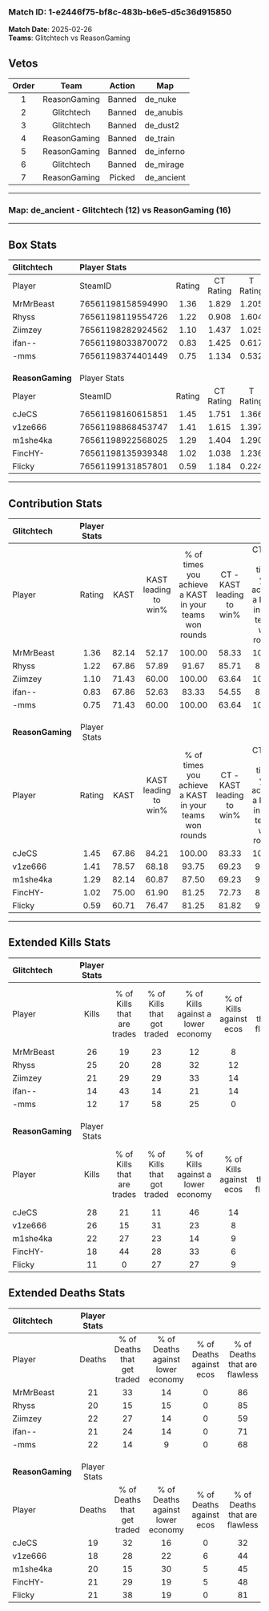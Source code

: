### Match ID: 1-e2446f75-bf8c-483b-b6e5-d5c36d915850  
**Match Date**: 2025-02-26  
**Teams**: Glitchtech vs ReasonGaming  

## Vetos  

| Order | Team | Action | Map |
| :---: | :--: | :----: | --- |
| 1 | ReasonGaming | Banned | de_nuke |
| 2 | Glitchtech | Banned | de_anubis |
| 3 | Glitchtech | Banned | de_dust2 |
| 4 | ReasonGaming | Banned | de_train |
| 5 | ReasonGaming | Banned | de_inferno |
| 6 | Glitchtech | Banned | de_mirage |
| 7 | ReasonGaming | Picked | de_ancient |

---  

### **Map**: de_ancient - Glitchtech (12) vs ReasonGaming (16)  
---  

## Box Stats  

| **Glitchtech**   | Player Stats      |        |           |          |       |       |       |         |        |      |     |
| :- | :- | :-: | :-: | :-: | :-: | :-: | :-: | :-: | :-: | :-: | :-: |
| Player           | SteamID           | Rating | CT Rating | T Rating | KAST  |  ADR  | Kills | Assists | Deaths | K/D  | HS% |
| MrMrBeast        | 76561198158594990 |  1.36  |   1.829   |  1.205   | 82.14 | 89.6  |  26   |    3    |   21   | 1.24 | 42  |
| Rhyss            | 76561198119554726 |  1.22  |   0.908   |  1.604   | 67.86 | 82.6  |  25   |    2    |   20   | 1.25 | 44  |
| Ziimzey          | 76561198282924562 |  1.10  |   1.437   |  1.025   | 71.43 | 80.0  |  21   |    8    |   22   | 0.95 | 57  |
| ifan--           | 76561198033870072 |  0.83  |   1.425   |  0.617   | 67.86 | 68.1  |  14   |    5    |   21   | 0.67 | 85  |
| -mms             | 76561198374401449 |  0.75  |   1.134   |  0.532   | 71.43 | 60.1  |  12   |    7    |   22   | 0.55 | 25  |
|                  |                   |        |           |          |       |       |       |         |        |      |     |
|                  |                   |        |           |          |       |       |       |         |        |      |     |
|                  |                   |        |           |          |       |       |       |         |        |      |     |
| **ReasonGaming** | Player Stats      |        |           |          |       |       |       |         |        |      |     |
| Player           | SteamID           | Rating | CT Rating | T Rating | KAST  |  ADR  | Kills | Assists | Deaths | K/D  | HS% |
| cJeCS            | 76561198160615851 |  1.45  |   1.751   |  1.366   | 67.86 | 113.0 |  28   |    8    |   19   | 1.47 | 35  |
| v1ze666          | 76561198868453747 |  1.41  |   1.615   |  1.397   | 78.57 | 92.4  |  26   |    6    |   18   | 1.44 | 69  |
| m1she4ka         | 76561198922568025 |  1.29  |   1.404   |  1.290   | 82.14 | 92.2  |  22   |   11    |   20   | 1.10 | 27  |
| FincHY-          | 76561198135939348 |  1.02  |   1.038   |  1.236   | 75.00 | 72.6  |  18   |    5    |   21   | 0.86 | 61  |
| Flicky           | 76561199131857801 |  0.59  |   1.184   |  0.224   | 60.71 | 38.5  |  11   |    5    |   21   | 0.52 |  9  |
---  

## Contribution Stats  

| **Glitchtech**   | Player Stats |       |                      |                                                        |                           |                                                             |                          |                                                            |
| :- | :-: | :-: | :-: | :-: | :-: | :-: | :-: | :-: |
| Player           |    Rating    | KAST  | KAST leading to win% | % of times you achieve a KAST in your teams won rounds | CT - KAST leading to win% | CT - % of times you achieve a KAST in your teams won rounds | T - KAST leading to win% | T - % of times you achieve a KAST in your teams won rounds |
| MrMrBeast        |     1.36     | 82.14 |        52.17         |                         100.00                         |           58.33           |                           100.00                            |          45.45           |                           100.00                           |
| Rhyss            |     1.22     | 67.86 |        57.89         |                         91.67                          |           85.71           |                            85.71                            |          41.67           |                           100.00                           |
| Ziimzey          |     1.10     | 71.43 |        60.00         |                         100.00                         |           63.64           |                           100.00                            |          55.56           |                           100.00                           |
| ifan--           |     0.83     | 67.86 |        52.63         |                         83.33                          |           54.55           |                            85.71                            |          50.00           |                           80.00                            |
| -mms             |     0.75     | 71.43 |        60.00         |                         100.00                         |           63.64           |                           100.00                            |          55.56           |                           100.00                           |
|                  |              |       |                      |                                                        |                           |                                                             |                          |                                                            |
|                  |              |       |                      |                                                        |                           |                                                             |                          |                                                            |
|                  |              |       |                      |                                                        |                           |                                                             |                          |                                                            |
| **ReasonGaming** | Player Stats |       |                      |                                                        |                           |                                                             |                          |                                                            |
| Player           |    Rating    | KAST  | KAST leading to win% | % of times you achieve a KAST in your teams won rounds | CT - KAST leading to win% | CT - % of times you achieve a KAST in your teams won rounds | T - KAST leading to win% | T - % of times you achieve a KAST in your teams won rounds |
| cJeCS            |     1.45     | 67.86 |        84.21         |                         100.00                         |           83.33           |                           100.00                            |          85.71           |                           100.00                           |
| v1ze666          |     1.41     | 78.57 |        68.18         |                         93.75                          |           69.23           |                            90.00                            |          66.67           |                           100.00                           |
| m1she4ka         |     1.29     | 82.14 |        60.87         |                         87.50                          |           69.23           |                            90.00                            |          50.00           |                           83.33                            |
| FincHY-          |     1.02     | 75.00 |        61.90         |                         81.25                          |           72.73           |                            80.00                            |          50.00           |                           83.33                            |
| Flicky           |     0.59     | 60.71 |        76.47         |                         81.25                          |           81.82           |                            90.00                            |          66.67           |                           66.67                            |
---  

## Extended Kills Stats  

| **Glitchtech**   | Player Stats |                            |                            |                                    |                         |                              |                                 |                                       |                    |           |
| :- | :-: | :-: | :-: | :-: | :-: | :-: | :-: | :-: | :-: | :-: |
| Player           |    Kills     | % of Kills that are trades | % of Kills that got traded | % of Kills against a lower economy | % of Kills against ecos | % of Kills that are flawless | % of Kills that are close duels | % of Kills that are assisted by flash | Pistol Round Kills | AWP Kills |
| MrMrBeast        |      26      |             19             |             23             |                 12                 |            8            |              50              |                8                |                   0                   |         1          |    11     |
| Rhyss            |      25      |             20             |             28             |                 32                 |           12            |              52              |                4                |                   8                   |         4          |     0     |
| Ziimzey          |      21      |             29             |             29             |                 33                 |           14            |              57              |                0                |                   0                   |         3          |     0     |
| ifan--           |      14      |             43             |             14             |                 21                 |           14            |              64              |                0                |                   0                   |         2          |     0     |
| -mms             |      12      |             17             |             58             |                 25                 |            0            |              33              |               25                |                  17                   |         0          |     0     |
|                  |              |                            |                            |                                    |                         |                              |                                 |                                       |                    |           |
|                  |              |                            |                            |                                    |                         |                              |                                 |                                       |                    |           |
|                  |              |                            |                            |                                    |                         |                              |                                 |                                       |                    |           |
| **ReasonGaming** | Player Stats |                            |                            |                                    |                         |                              |                                 |                                       |                    |           |
| Player           |    Kills     | % of Kills that are trades | % of Kills that got traded | % of Kills against a lower economy | % of Kills against ecos | % of Kills that are flawless | % of Kills that are close duels | % of Kills that are assisted by flash | Pistol Round Kills | AWP Kills |
| cJeCS            |      28      |             21             |             11             |                 46                 |           14            |              75              |                4                |                   0                   |         0          |     0     |
| v1ze666          |      26      |             15             |             31             |                 23                 |            8            |              77              |                4                |                   0                   |         2          |     2     |
| m1she4ka         |      22      |             27             |             23             |                 14                 |            9            |              73              |                5                |                   0                   |         2          |     3     |
| FincHY-          |      18      |             44             |             28             |                 33                 |            6            |              67              |                6                |                  11                   |         1          |     0     |
| Flicky           |      11      |             0              |             27             |                 27                 |            9            |              73              |                0                |                   0                   |         0          |     8     |
## Extended Deaths Stats  

| **Glitchtech**   | Player Stats |                             |                                   |                          |                               |                            |                           |               |
| :- | :-: | :-: | :-: | :-: | :-: | :-: | :-: | :-: |
| Player           |    Deaths    | % of Deaths that get traded | % of Deaths against lower economy | % of Deaths against ecos | % of Deaths that are flawless | % of Deaths that are close | % of Deaths while blinded | Deaths to AWP |
| MrMrBeast        |      21      |             33              |                14                 |            0             |              86               |             5              |             0             |       5       |
| Rhyss            |      20      |             15              |                15                 |            0             |              85               |             0              |             5             |       1       |
| Ziimzey          |      22      |             27              |                14                 |            0             |              59               |             0              |             0             |       2       |
| ifan--           |      21      |             24              |                14                 |            0             |              71               |             10             |             5             |       1       |
| -mms             |      22      |             14              |                 9                 |            0             |              68               |             5              |             0             |       4       |
|                  |              |                             |                                   |                          |                               |                            |                           |               |
|                  |              |                             |                                   |                          |                               |                            |                           |               |
|                  |              |                             |                                   |                          |                               |                            |                           |               |
| **ReasonGaming** | Player Stats |                             |                                   |                          |                               |                            |                           |               |
| Player           |    Deaths    | % of Deaths that get traded | % of Deaths against lower economy | % of Deaths against ecos | % of Deaths that are flawless | % of Deaths that are close | % of Deaths while blinded | Deaths to AWP |
| cJeCS            |      19      |             32              |                16                 |            0             |              32               |             21             |             5             |       2       |
| v1ze666          |      18      |             28              |                22                 |            6             |              44               |             0              |             0             |       2       |
| m1she4ka         |      20      |             15              |                30                 |            5             |              45               |             5              |             0             |       4       |
| FincHY-          |      21      |             29              |                19                 |            5             |              48               |             0              |             5             |       0       |
| Flicky           |      21      |             38              |                19                 |            0             |              81               |             5              |            10             |       3       |
